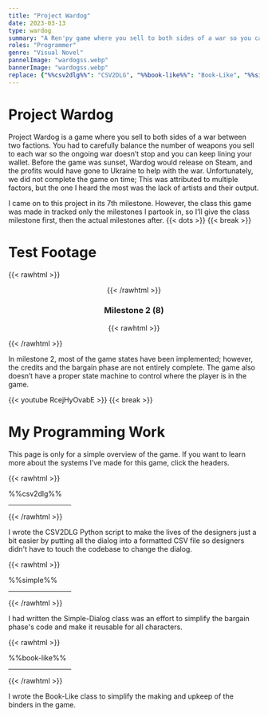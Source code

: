 ```yaml
---
title: "Project Wardog"
date: 2023-03-13
type: wardog
summary: "A Ren'py game where you sell to both sides of a war so you can line your pockets with cash."
roles: "Programmer"
genre: "Visual Novel"
pannelImage: "wardogss.webp"
bannerImage: "wardogss.webp"
replace: {"%%csv2dlg%%": "CSV2DLG", "%%book-like%%": "Book-Like", "%%simple%%": "Simple-Dialog"}
---
```


# Project Wardog
Project Wardog is a game where you sell to both sides of a war between two factions. You had to carefully balance the number of weapons you sell to each war so the ongoing war doesn’t stop and you can keep lining your wallet. Before the game was sunset, Wardog would release on Steam, and the profits would have gone to Ukraine to help with the war. Unfortunately, we did not complete the game on time; This was attributed to multiple factors, but the one I heard the most was the lack of artists and their output.

I came on to this project in its 7th milestone. However, the class this game was made in tracked only the milestones I partook in, so I’ll give the class milestone first, then the actual milestones after.
{{< dots >}}
{{< break >}}

# Test Footage

{{< rawhtml >}}<div align=center>{{< /rawhtml >}}
### Milestone 2 (8)
{{< rawhtml >}}</div>{{< /rawhtml >}}

In milestone 2, most of the game states have been implemented; however, the credits and the bargain phase are not entirely complete. The game also doesn’t have a proper state machine to control where the player is in the game.

{{< youtube RcejHyOvabE >}}
{{< break >}}

# My Programming Work
This page is only for a simple overview of the game. If you want to learn more about the systems I’ve made for this game, click the headers.

{{< rawhtml >}}
<div style="display: flex; flex-direction: column; align-items: start;">
%%csv2dlg%%
<hr class="short-intro-line" style="width: 25%;">
</div>
{{< /rawhtml >}}

I wrote the CSV2DLG Python script to make the lives of the designers just a bit easier by putting all the dialog into a formatted CSV file so designers didn't have to touch the codebase to change the dialog.

{{< rawhtml >}}
<div style="display: flex; flex-direction: column; align-items: start;">
%%simple%%
<hr class="short-intro-line" style="width: 25%;">
</div>
{{< /rawhtml >}}

I had written the Simple-Dialog class was an effort to simplify the bargain phase's code and make it reusable for all characters.

{{< rawhtml >}}
<div style="display: flex; flex-direction: column; align-items: start;">
%%book-like%%
<hr class="short-intro-line" style="width: 25%;">
</div>
{{< /rawhtml >}}

I wrote the Book-Like class to simplify the making and upkeep of the binders in the game.

